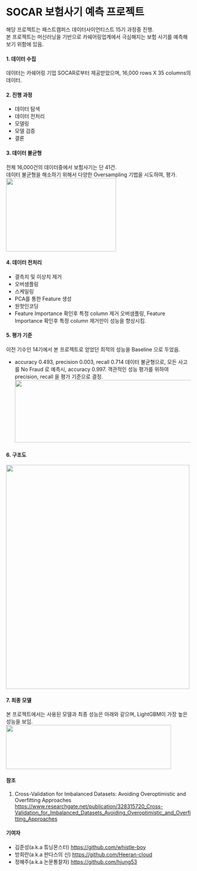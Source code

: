 # SOCAR 보험사기 예측 프로젝트
해당 프로젝트는 패스트캠퍼스 데이터사이언티스트 15기 과정중 진행.<br>
본 프로젝트는 머신러닝을 기반으로 카쉐어링업계에서 극심해지는 보험 사기를 예측해보기 위함에 있음.<br>

#### 1. 데이터 수집
데이터는 카쉐어링 기업 SOCAR로부터 제공받았으며, 16,000 rows X 35 columns의 데이터.<br>

#### 2. 진행 과정
- 데이터 탐색
- 데이터 전처리
- 모델링
- 모델 검증
- 결론<br>

#### 3. 데이터 불균형
전체 16,000건의 데이터중에서 보험사기는 단 41건. <br>
데이터 불균형을 해소하기 위해서 다양한 Oversampling 기법을 시도하여, 평가. <br>
<img src="https://user-images.githubusercontent.com/72846750/105158413-4ac78380-5b51-11eb-8d2e-8b9462323210.png" width="300" height="200"/>

#### 4. 데이터 전처리
- 결측치 및 이상치 제거     
- 오버샘플링                
- 스케일링                 
- PCA를 통한 Feature 생성
- 원핫인코딩
- Feature Importance 확인후 특정 column 제거
오버샘플링, Feature Importance 확인후 특정 column 제거만이 성능을 향상시킴.<br>


#### 5. 평가 기준
이전 기수인 14기에서 본 프로젝트로 얻었던 최적의 성능을 Baseline 으로 두었음.
  - accuracy 0.493, precision 0.003, recall 0.714
데이터 불균형으로, 모든 사고를 No Fraud 로 예측시, accuracy 0.997. 객관적인 성능 평가를 위하여 precision, recall 을 평가 기준으로 결정.
  <img src="https://user-images.githubusercontent.com/72846750/105166682-0b9e3000-5b5b-11eb-8eb0-947cc225af05.png" width="500" height="170"/> <br>

#### 6. 구조도
<img src="https://user-images.githubusercontent.com/72846750/105805859-38809600-5fe6-11eb-8128-bed4bc8f39eb.png" width="500" height="610"/> <br>


#### 7. 최종 모델
본 프로젝트에서는 사용된 모델과 최종 성능은 아래와 같으며, LightGBM이 가장 높은 성능을 보임. <br>
<img src="https://user-images.githubusercontent.com/72846750/108803330-c3e94900-75dd-11eb-9504-f51755183875.JPG" width="450" height="120"/> <br>

#### 참조
1) Cross-Validation for Imbalanced Datasets: Avoiding Overoptimistic and Overfitting Approaches<br>
https://www.researchgate.net/publication/328315720_Cross-Validation_for_Imbalanced_Datasets_Avoiding_Overoptimistic_and_Overfitting_Approaches<br>

#### 기여자
* 김준성(a.k.a 튜닝몬스터) https://github.com/whistle-boy
* 방희란(a.k.a 판다스의 신) https://github.com/Heeran-cloud
* 정혜주(a.k.a 논문통찰자) https://github.com/hjung53
